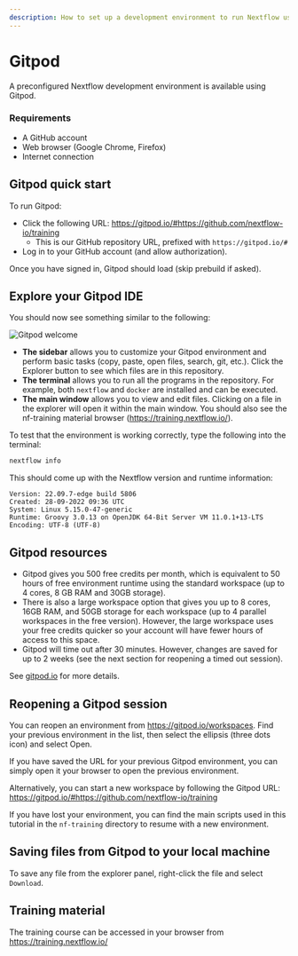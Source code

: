 ```yaml
---
description: How to set up a development environment to run Nextflow using Gitpod
---
```


# Gitpod

A preconfigured Nextflow development environment is available using Gitpod.

### Requirements

-   A GitHub account
-   Web browser (Google Chrome, Firefox)
-   Internet connection

## Gitpod quick start

To run Gitpod:

-   Click the following URL: <https://gitpod.io/#https://github.com/nextflow-io/training>
    -   This is our GitHub repository URL, prefixed with `https://gitpod.io/#`
-   Log in to your GitHub account (and allow authorization).

Once you have signed in, Gitpod should load (skip prebuild if asked).

## Explore your Gitpod IDE

You should now see something similar to the following:

![Gitpod welcome](../img/gitpod.welcome.png)

-   **The sidebar** allows you to customize your Gitpod environment and perform basic tasks (copy, paste, open files, search, git, etc.). Click the Explorer button to see which files are in this repository.
-   **The terminal** allows you to run all the programs in the repository. For example, both `nextflow` and `docker` are installed and can be executed.
-   **The main window** allows you to view and edit files. Clicking on a file in the explorer will open it within the main window. You should also see the nf-training material browser (<https://training.nextflow.io/>).

To test that the environment is working correctly, type the following into the terminal:

```bash
nextflow info
```

This should come up with the Nextflow version and runtime information:

```
Version: 22.09.7-edge build 5806
Created: 28-09-2022 09:36 UTC
System: Linux 5.15.0-47-generic
Runtime: Groovy 3.0.13 on OpenJDK 64-Bit Server VM 11.0.1+13-LTS
Encoding: UTF-8 (UTF-8)
```

## Gitpod resources

-   Gitpod gives you 500 free credits per month, which is equivalent to 50 hours of free environment runtime using the standard workspace (up to 4 cores, 8 GB RAM and 30GB storage).
-   There is also a large workspace option that gives you up to 8 cores, 16GB RAM, and 50GB storage for each workspace (up to 4 parallel workspaces in the free version). However, the large workspace uses your free credits quicker so your account will have fewer hours of access to this space.
-   Gitpod will time out after 30 minutes. However, changes are saved for up to 2 weeks (see the next section for reopening a timed out session).

See [gitpod.io](https://www.gitpod.io) for more details.

## Reopening a Gitpod session

You can reopen an environment from <https://gitpod.io/workspaces>. Find your previous environment in the list, then select the ellipsis (three dots icon) and select Open.

If you have saved the URL for your previous Gitpod environment, you can simply open it your browser to open the previous environment.

Alternatively, you can start a new workspace by following the Gitpod URL: <https://gitpod.io/#https://github.com/nextflow-io/training>

If you have lost your environment, you can find the main scripts used in this tutorial in the `nf-training` directory to resume with a new environment.

## Saving files from Gitpod to your local machine

To save any file from the explorer panel, right-click the file and select `Download`.

## Training material

The training course can be accessed in your browser from <https://training.nextflow.io/>
